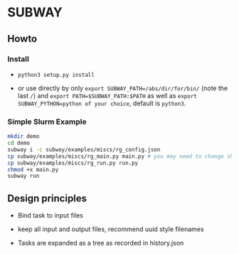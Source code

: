 SUBWAY
========

## Howto

### Install

* `python3 setup.py install`

* or use directly by only `export SUBWAY_PATH=/abs/dir/for/bin/` (note the last `/`) and
`export PATH=$SUBWAY_PATH:$PATH` as well as `export SUBWAY_PYTHON=python of your choice`, 
default is `python3`.


### Simple Slurm Example

```bash
mkdir demo
cd demo
subway i -c subway/examples/miscs/rg_config.json
cp subway/examples/miscs/rg_main.py main.py # you may need to change shebang of this py
cp subway/examples/miscs/rg_run.py run.py
chmod +x main.py
subway run
```


## Design principles

* Bind task to input files

* keep all input and output files, recommend uuid style filenames

* Tasks are expanded as a tree as recorded in history.json
